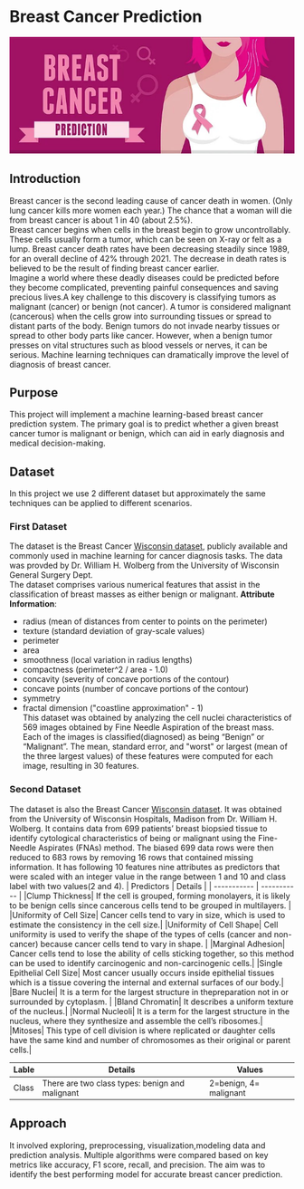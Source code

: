 # Breast Cancer Prediction
![logo](bcp.jpg)


## Introduction
Breast cancer is the second leading cause of cancer death in women. (Only lung cancer kills more women each year.) The chance that a woman will die from breast cancer is about 1 in 40 (about 2.5%).                                                                                     
Breast cancer begins when cells in the breast begin to grow uncontrollably. These cells usually form a tumor, which can be seen on X-ray or felt as a lump. Breast cancer death rates have been decreasing steadily since 1989, for an overall decline of 42% through 2021. The decrease in death rates is believed to be the result of finding breast cancer earlier.                                                                  
Imagine a world where these deadly diseases could be predicted before they become complicated, preventing painful consequences and saving precious lives.A key challenge to this discovery is classifying tumors as malignant (cancer) or benign (not cancer). A tumor is considered malignant (cancerous) when the cells grow into surrounding tissues or spread to distant parts of the body. Benign tumors do not invade nearby tissues or spread to other body parts like cancer. However, when a benign tumor presses on vital structures such as blood vessels or nerves, it can be serious. Machine learning techniques can dramatically improve the level of diagnosis of breast cancer.


## Purpose
This project will implement a machine learning-based breast cancer prediction system. The primary goal is to predict whether a given breast cancer tumor is malignant or benign, which can aid in early diagnosis and medical decision-making.


## Dataset
In this project we use 2 different dataset but approximately the same techniques can be applied to different scenarios.                  
### First Dataset
The dataset is the Breast Cancer [Wisconsin dataset](https://archive.ics.uci.edu/ml/machine-learning-databases/breast-cancer-wisconsin/wdbc.data), publicly available and commonly used in machine learning for cancer diagnosis tasks. The data was provded by Dr. William H. Wolberg from the University of Wisconsin General Surgery Dept.                                                                              
The dataset comprises various numerical features that assist in the classification of breast masses as either benign or malignant.
**Attribute Information**:
- radius (mean of distances from center to points on the perimeter)                                                   
- texture (standard deviation of gray-scale values)         
- perimeter                                                 
- area                                                      
- smoothness (local variation in radius lengths)            
- compactness (perimeter^2 / area - 1.0)                    
- concavity (severity of concave portions of the contour)   
- concave points (number of concave portions of the contour)
- symmetry                                                  
- fractal dimension ("coastline approximation" - 1)         
This dataset was obtained by analyzing the cell nuclei characteristics of 569 images obtained by Fine Needle Aspiration of the breast mass. Each of the images is classified(diagnosed) as being “Benign” or “Malignant”. The mean, standard error, and "worst" or largest (mean of the three largest values) of these features were computed for each image, resulting in 30 features.
### Second Dataset
The dataset is also the Breast Cancer [Wisconsin dataset](https://archive.ics.uci.edu/ml/machine-learning-databases/breast-cancer-wisconsin/breast-cancer-wisconsin.data). It was obtained from the University of Wisconsin Hospitals, Madison from Dr. William H. Wolberg.
It contains data from 699 patients’ breast biopsied tissue to identify cytological characteristics of being or malignant using the Fine-Needle Aspirates (FNAs) method. The biased 699 data rows were then reduced to 683 rows by removing 16 rows that contained missing information.
It has following 10 features nine attributes as predictors that were scaled with an integer value in the range between 1 and 10 and class label with two values(2 and 4).
| Predictors | Details |
| ----------- | ----------- |
|Clump Thickness| If the cell is grouped, forming monolayers, it is likely to be benign cells since cancerous cells tend to be grouped in multilayers. |
|Uniformity of Cell Size| Cancer cells tend to vary in size, which is used to estimate the consistency in the cell size.|
|Uniformity of Cell Shape| Cell uniformity is used to verify the shape of the types of cells (cancer and non- cancer) because cancer cells tend to vary in shape. |
|Marginal Adhesion| Cancer cells tend to lose the ability of cells sticking together, so this method can be used to identify carcinogenic and non-carcinogenic cells.|
|Single Epithelial Cell Size| Most cancer usually occurs inside epithelial tissues which is a tissue covering the internal and external surfaces of our body.|
|Bare Nuclei| It is a term for the largest structure in thepreparation not in or surrounded by cytoplasm. |
|Bland Chromatin| It describes a uniform texture of the nucleus.|
|Normal Nucleoli| It is a term for the largest structure in the nucleus, where they synthesize and assemble the cell’s ribosomes.|
|Mitoses| This type of cell division is where replicated or daughter cells have the same kind and number of chromosomes as their original or parent cells.|


| Lable | Details | Values|
| ----------- | ----------- |----------- |
| Class | There are two class types: benign and malignant |2=benign, 4= malignant |

## Approach
It involved exploring, preprocessing, visualization,modeling data and prediction analysis. Multiple algorithms were compared based on key metrics like accuracy, F1 score, recall, and precision. The aim was to identify the best performing model for accurate breast cancer prediction. 
